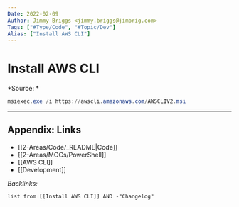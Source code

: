 ```yaml
---
Date: 2022-02-09
Author: Jimmy Briggs <jimmy.briggs@jimbrig.com>
Tags: ["#Type/Code", "#Topic/Dev"]
Alias: ["Install AWS CLI"]
---
```


# Install AWS CLI

*Source: *

```powershell
msiexec.exe /i https://awscli.amazonaws.com/AWSCLIV2.msi
```

***

## Appendix: Links

- [[2-Areas/Code/_README|Code]]
- [[2-Areas/MOCs/PowerShell]]
- [[AWS CLI]]
- [[Development]]

*Backlinks:*

```dataview
list from [[Install AWS CLI]] AND -"Changelog"
```